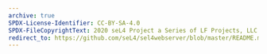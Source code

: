 ```yaml
---
archive: true
SPDX-License-Identifier: CC-BY-SA-4.0
SPDX-FileCopyrightText: 2020 seL4 Project a Series of LF Projects, LLC.
redirect_to: https://github.com/seL4/sel4webserver/blob/master/README.md
---
```

